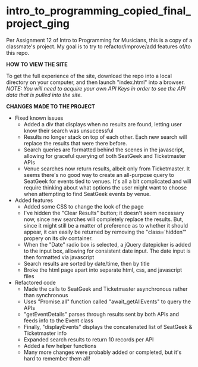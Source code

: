 # intro_to_programming_copied_final_project_ging
Per Assignment 12 of Intro to Programming for Musicians, this is a copy of a classmate's project. My goal is to try to refactor/improve/add features of/to this repo.

**HOW TO VIEW THE SITE**

To get the full experience of the site, download the repo into a local directory on your computer, and then launch "index.html" into a browser.
*NOTE: You will need to acquire your own API Keys in order to see the API data that is pulled into the site.*

**CHANGES MADE TO THE PROJECT**
* Fixed known issues
  - Added a div that displays when no results are found, letting user know their search was unsuccessful
  - Results no longer stack on top of each other. Each new search will replace the results that were there before.
  - Search queries are formatted behind the scenes in the javascript, allowing for graceful querying of both SeatGeek and Ticketmaster APIs
  - Venue searches now return results, albeit only from Ticketmaster. It seems there's no good way to create an all-purpose query to SeatGeek for events tied to venues. It's all a bit complicated and will require thinking about what options the user might want to choose when attempting to find SeatGeek events by venue.
* Added features
  - Added some CSS to change the look of the page
  - I've hidden the "Clear Results" button; it doesn't seem necessary now, since new searches will completely replace the results. But, since it might still be a matter of preference as to whether it should appear, it can easily be returned by removing the "class='hidden'" propery on its div container.
  - When the "Date" radio box is selected, a jQuery datepicker is added to the input box, allowing for consistent date input. The date input is then formatted via javascript
  - Search results are sorted by date/time, then by title
  - Broke the html page apart into separate html, css, and javascript files
* Refactored code
  - Made the calls to SeatGeek and Ticketmaster asynchronous rather than synchronous
  - Uses "Promise.all" function called "await_getAllEvents" to query the APIs
  - "getEventDetails" parses through results sent by both APIs and feeds info to the Event class
  - Finally, "displayEvents" displays the concatenated list of SeatGeek & Ticketmaster info
  - Expanded search results to return 10 records per API
  - Added a few helper functions
  - Many more changes were probably added or completed, but it's hard to remember them all!
